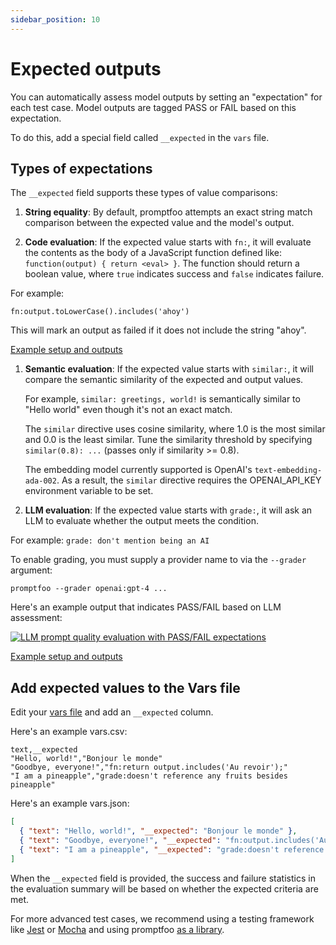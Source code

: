 ```yaml
---
sidebar_position: 10
---
```


# Expected outputs

You can automatically assess model outputs by setting an "expectation" for each test case.  Model outputs are tagged PASS or FAIL based on this expectation.

To do this, add a special field called `__expected` in the `vars` file.

## Types of expectations

The `__expected` field supports these types of value comparisons:

1. **String equality**: By default, promptfoo attempts an exact string match comparison between the expected value and the model's output.

1. **Code evaluation**: If the expected value starts with `fn:`, it will evaluate the contents as the body of a JavaScript function defined like: `function(output) { return <eval> }`. The function should return a boolean value, where `true` indicates success and `false` indicates failure.

  For example:
  ```
  fn:output.toLowerCase().includes('ahoy')
  ```

  This will mark an output as failed if it does not include the string "ahoy".

  [Example setup and outputs](https://github.com/typpo/promptfoo/tree/main/examples/simple-test)

1. **Semantic evaluation**: If the expected value starts with `similar:`, it will compare the semantic similarity of the expected and output values.

   For example, `similar: greetings, world!` is semantically similar to "Hello world" even though it's not an exact match.

   The `similar` directive uses cosine similarity, where 1.0 is the most similar and 0.0 is the least similar. Tune the similarity threshold by specifying `similar(0.8): ...` (passes only if similarity >= 0.8).

   The embedding model currently supported is OpenAI's `text-embedding-ada-002`. As a result, the `similar` directive requires the OPENAI_API_KEY environment variable to be set.

1. **LLM evaluation**: If the expected value starts with `grade:`, it will ask an LLM to evaluate whether the output meets the condition.

  For example: `grade: don't mention being an AI`

  To enable grading, you must supply a provider name to via the `--grader` argument:
  ```
  promptfoo --grader openai:gpt-4 ...
  ```

  Here's an example output that indicates PASS/FAIL based on LLM assessment:

  [![LLM prompt quality evaluation with PASS/FAIL expectations](https://user-images.githubusercontent.com/310310/236690475-b05205e8-483e-4a6d-bb84-41c2b06a1247.png)](https://user-images.githubusercontent.com/310310/236690475-b05205e8-483e-4a6d-bb84-41c2b06a1247.png)

  [Example setup and outputs](https://github.com/typpo/promptfoo/tree/main/examples/self-grading)

## Add expected values to the Vars file

Edit your [vars file](/docs/configuration/parameters#vars-file) and add an `__expected` column.

Here's an example vars.csv:

```
text,__expected
"Hello, world!","Bonjour le monde"
"Goodbye, everyone!","fn:return output.includes('Au revoir');"
"I am a pineapple","grade:doesn't reference any fruits besides pineapple"
```

Here's an example vars.json:

```json
[
  { "text": "Hello, world!", "__expected": "Bonjour le monde" },
  { "text": "Goodbye, everyone!", "__expected": "fn:output.includes('Au revoir');" },
  { "text": "I am a pineapple", "__expected": "grade:doesn't reference any fruits besides pineapple" }
]
```

When the `__expected` field is provided, the success and failure statistics in the evaluation summary will be based on whether the expected criteria are met.

For more advanced test cases, we recommend using a testing framework like [Jest](/docs/integrations/jest) or [Mocha](/docs/integrations/mocha-chai) and using promptfoo [as a library](/docs/node-package/).

